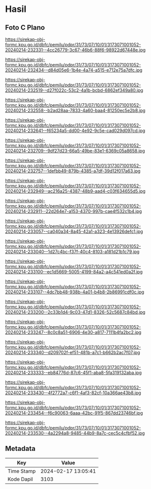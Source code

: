 # Hasil

## Foto C Plano

https://sirekap-obj-formc.kpu.go.id/dbfc/pemilu/pdpr/31/73/07/10/01/3173071001052-20240214-232331--4cc26779-3c67-46b6-88f6-98922d67448e.jpg

https://sirekap-obj-formc.kpu.go.id/dbfc/pemilu/pdpr/31/73/07/10/01/3173071001052-20240214-232434--d84d05e6-1b4e-4a74-a515-e712e75a7dfc.jpg

https://sirekap-obj-formc.kpu.go.id/dbfc/pemilu/pdpr/31/73/07/10/01/3173071001052-20240214-232519--d27f022c-53c2-4a1b-bcbd-6862ef349a80.jpg

https://sirekap-obj-formc.kpu.go.id/dbfc/pemilu/pdpr/31/73/07/10/01/3173071001052-20240214-232558--b2ad28aa-7833-4a60-baa4-81250ec5e2b8.jpg

https://sirekap-obj-formc.kpu.go.id/dbfc/pemilu/pdpr/31/73/07/10/01/3173071001052-20240214-232641--f65234a5-dd00-4e92-9c5e-cad029d097cd.jpg

https://sirekap-obj-formc.kpu.go.id/dbfc/pemilu/pdpr/31/73/07/10/01/3173071001052-20240214-232709--9df27d23-66a5-49be-83e1-6369c05a8658.jpg

https://sirekap-obj-formc.kpu.go.id/dbfc/pemilu/pdpr/31/73/07/10/01/3173071001052-20240214-232757--1defbb49-879b-4385-a7df-39d12f017a63.jpg

https://sirekap-obj-formc.kpu.go.id/dbfc/pemilu/pdpr/31/73/07/10/01/3173071001052-20240214-232949--ac216a25-4387-48b9-aad4-c03f634655d5.jpg

https://sirekap-obj-formc.kpu.go.id/dbfc/pemilu/pdpr/31/73/07/10/01/3173071001052-20240214-232911--22d264e7-a153-4370-997b-cae4f532c1b4.jpg

https://sirekap-obj-formc.kpu.go.id/dbfc/pemilu/pdpr/31/73/07/10/01/3173071001052-20240214-233057--ca040a34-8a45-42a1-a323-4e13926defc1.jpg

https://sirekap-obj-formc.kpu.go.id/dbfc/pemilu/pdpr/31/73/07/10/01/3173071001052-20240214-233040--1d27c4bc-f37f-40c4-8103-a181d21b1c79.jpg

https://sirekap-obj-formc.kpu.go.id/dbfc/pemilu/pdpr/31/73/07/10/01/3173071001052-20240214-233100--ec1d5669-5005-4199-84a2-a4c541ed0a2f.jpg

https://sirekap-obj-formc.kpu.go.id/dbfc/pemilu/pdpr/31/73/07/10/01/3173071001052-20240214-233107--4dc7bb48-938b-4a01-b4b8-2b86991cdf0c.jpg

https://sirekap-obj-formc.kpu.go.id/dbfc/pemilu/pdpr/31/73/07/10/01/3173071001052-20240214-233200--2c33b1d4-9c03-47d1-8326-52c5687c84bd.jpg

https://sirekap-obj-formc.kpu.go.id/dbfc/pemilu/pdpr/31/73/07/10/01/3173071001052-20240214-233247--8c0c8a51-6906-4e30-a817-7111b4fa2bc2.jpg

https://sirekap-obj-formc.kpu.go.id/dbfc/pemilu/pdpr/31/73/07/10/01/3173071001052-20240214-233340--d209702f-ef51-481b-a7c1-b662b2ac7f07.jpg

https://sirekap-obj-formc.kpu.go.id/dbfc/pemilu/pdpr/31/73/07/10/01/3173071001052-20240214-233333--eb84776d-87c6-45f1-aba8-5fa319132aba.jpg

https://sirekap-obj-formc.kpu.go.id/dbfc/pemilu/pdpr/31/73/07/10/01/3173071001052-20240214-233430--4f2772a7-c6f1-4af3-82cf-10a366ae43b8.jpg

https://sirekap-obj-formc.kpu.go.id/dbfc/pemilu/pdpr/31/73/07/10/01/3173071001052-20240214-233454--f6c90063-6aaa-42bc-91f5-867dd23746bf.jpg

https://sirekap-obj-formc.kpu.go.id/dbfc/pemilu/pdpr/31/73/07/10/01/3173071001052-20240214-233530--4a2294a8-9485-44b9-8a7c-cec5c4cfbf52.jpg


## Metadata

| Key        | Value               |
| ---------- | ------------------- |
| Time Stamp | 2024-02-17 13:05:41 |
| Kode Dapil | 3103                |



